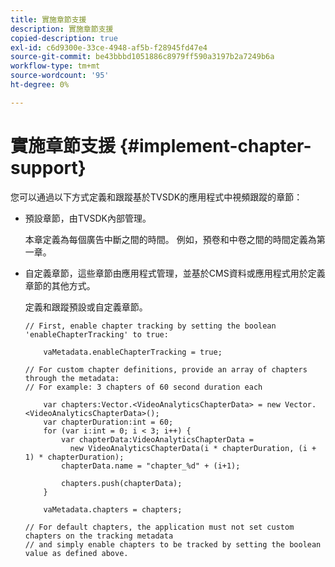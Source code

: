```yaml
---
title: 實施章節支援
description: 實施章節支援
copied-description: true
exl-id: c6d9300e-33ce-4948-af5b-f28945fd47e4
source-git-commit: be43bbbd1051886c8979ff590a3197b2a7249b6a
workflow-type: tm+mt
source-wordcount: '95'
ht-degree: 0%

---
```


# 實施章節支援 {#implement-chapter-support}

您可以通過以下方式定義和跟蹤基於TVSDK的應用程式中視頻跟蹤的章節：

* 預設章節，由TVSDK內部管理。

   本章定義為每個廣告中斷之間的時間。 例如，預卷和中卷之間的時間定義為第一章。
* 自定義章節，這些章節由應用程式管理，並基於CMS資料或應用程式用於定義章節的其他方式。

   定義和跟蹤預設或自定義章節。

   ```
   // First, enable chapter tracking by setting the boolean 'enableChapterTracking' to true: 
   
       vaMetadata.enableChapterTracking = true; 
   
   // For custom chapter definitions, provide an array of chapters through the metadata:  
   // For example: 3 chapters of 60 second duration each 
   
       var chapters:Vector.<VideoAnalyticsChapterData> = new Vector.<VideoAnalyticsChapterData>(); 
       var chapterDuration:int = 60; 
       for (var i:int = 0; i < 3; i++) { 
           var chapterData:VideoAnalyticsChapterData =  
             new VideoAnalyticsChapterData(i * chapterDuration, (i + 1) * chapterDuration); 
           chapterData.name = "chapter_%d" + (i+1); 
   
           chapters.push(chapterData); 
       } 
   
       vaMetadata.chapters = chapters; 
   
   // For default chapters, the application must not set custom chapters on the tracking metadata  
   // and simply enable chapters to be tracked by setting the boolean value as defined above. 
   ```
